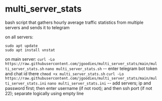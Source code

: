 # multi_server_stats
bash script that gathers hourly average traffic statistics from multiple servers and sends it to telegram

on all servers:

```
sudo apt update
sudo apt install vnstat
```

on main server:
`curl -Lo https://raw.githubusercontent.com/jgoodies/multi_server_stats/main/multi_server_stats.sh`
`nano multi_server_stats.sh` -- enter telegram bot token and chat id there
`chmod +x multi_server_stats.sh`
`curl -Lo https://raw.githubusercontent.com/jgoodies/multi_server_stats/main/multi_server_stats.ini`
`nano multi_server_stats.ini` -- add servers; ip and password first; then enter username (if not root); and then ssh port (if not 22); separate logically using empty line
